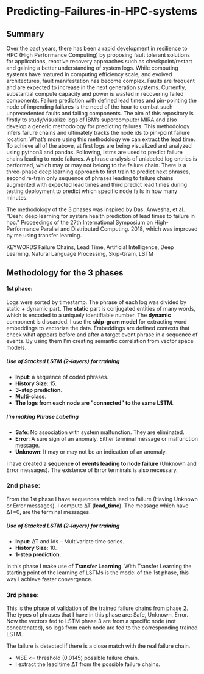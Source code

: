 # Predicting-Failures-in-HPC-systems

## Summary 

Over the past years, there has been a rapid development in resilience to
HPC (High Performance Computing) by proposing fault tolerant solutions for
applications, reactive recovery approaches such as checkpoint/restart and gaining
a better understanding of system logs. While computing systems have matured
in computing efficiency scale, and evolved architectures, fault manifestation has
become complex. Faults are frequent and are expected to increase in the next
generation systems. Currently, substantial compute capacity and power is wasted
in recovering failed components. Failure prediction with defined lead times and
pin-pointing the node of impending failures is the need of the hour to combat such
unprecedented faults and failing components.
The aim of this repository is firstly to study/visualize logs of IBM’s
supercomputer MIRA and also develop a generic methodology for predicting
failures. This methodology infers failure chains and ultimately tracks the node
ids to pin-point failure location. What’s more using this methodology we can
extract the lead time.
To achieve all of the above, at first logs are being visualized and analyzed
using python3 and pandas. Following, lstms are used to predict failure chains
leading to node failures. A phrase analysis of unlabeled log entries is performed,
which may or may not belong to the failure chain. There is a three-phase deep
learning approach to first train to predict next phrases, second re-train only
sequence of phrases leading to failure chains augmented with expected lead times
and third predict lead times during testing deployment to predict which specific
node fails in how many minutes. 

The methodology of the 3 phases was inspired by Das, Anwesha, et al. "Desh: deep learning for system health prediction of lead times to failure in hpc." Proceedings of the 27th International Symposium on High-Performance Parallel and Distributed Computing. 2018, which was improved by me using transfer learning.

KEYWORDS
Failure Chains, Lead Time, Artificial Intelligence, Deep Learning, Natural
Language Processing, Skip-Gram, LSTM

## Methodology for the 3 phases

#### 1st phase:
Logs were sorted by timestamp.
The phrase of each log was divided by static + dynamic part. The **static** part is conjugated entities of many words, which is encoded to a uniquely identifiable number. The **dynamic** component is discarded.
I use the **skip-gram model** for extracting word embeddings to vectorize the data. Embeddings are defined contexts that check what appears before and after a target event phrase in a sequence of events. By using them I'm creating semantic correlation from vector space models.

##### **Use of Stacked LSTM (2-layers) for training**
* **Input**: a sequence of coded phrases.
* **History Size**: 15.
* **3-step prediction**.
* **Multi-class**.
* **The logs from each node are "connected" to the same LSTM**.

##### **I'm making Phrase Labeling**
* **Safe**: No association with system malfunction. They are eliminated.
* **Error**: A sure sign of an anomaly. Either terminal message or malfunction message.
* **Unknown**: It may or may not be an indication of an anomaly.

I have created a **sequence of events leading to node failure** (Unknown and Error messages).
 The existence of Error terminals is also necessary.
 
### 2nd phase: 
From the 1st phase I have sequences which lead to failure (Having Unknown or Error messages).
I compute ΔΤ (**lead_time**). The message which have ΔΤ=0, are the terminal messages.

##### **Use of Stacked LSTM (2-layers) for training**
* **Input**: ΔΤ and Ids – Multivariate time series.
* **History Size**: 10.
* **1-step prediction**.

In this phase I make use of **Transfer Learning**. With Transfer Learning the starting point of the learning of LSTMs is the model of the 1st phase, this way I achieve faster convergence.

### 3rd phase:
This is the phase of validation of the trained failure chains from phase 2.
The types of phrases that I have in this phase are: Safe, Unknown, Error.
Now the vectors fed to LSTM phase 3 are from a specific node (not concatenated), so logs from each node are fed to the corresponding trained LSTM.

The failure is detected if there is a close match with the real failure chain.
* MSE <= threshold (0.0145) possible failure chain.
* I extract the lead time ΔΤ from the possible failure chains.
